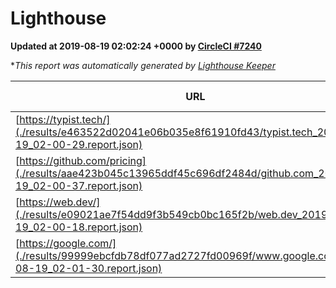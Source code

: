 
# Lighthouse

**Updated at 2019-08-19 02:02:24 +0000 by [CircleCI #7240](https://circleci.com/gh/ItinerisLtd/lighthouse-keeper-example/7240)**

**This report was automatically generated by [Lighthouse Keeper](https://github.com/itinerisltd/lighthouse-keeper)*

| URL | Performance | Accessibility | Best Practices | SEO | PWA | Updated At |
| --- | --- | --- | --- | --- | --- | --- |
| [https://typist.tech/](./results/e463522d02041e06b035e8f61910fd43/typist.tech_2019-08-19_02-00-29.report.json) |  |  |  |  |  | 2019-08-19T02:00:29.875Z |
| [https://github.com/pricing](./results/aae423b045c13965ddf45c696df2484d/github.com_2019-08-19_02-00-37.report.json) | 0.87 | 0.93 | 0.93 | 0.92 | 0.56 | 2019-08-19T02:00:37.916Z |
| [https://web.dev/](./results/e09021ae7f54dd9f3b549cb0bc165f2b/web.dev_2019-08-19_02-00-18.report.json) | 0.91 | 0.9 | 1 | 0.96 | 1 | 2019-08-19T02:00:18.057Z |
| [https://google.com/](./results/99999ebcfdb78df077ad2727fd00969f/www.google.com_2019-08-19_02-01-30.report.json) | 0.93 | 0.86 | 0.93 | 0.83 | 0.56 | 2019-08-19T02:01:30.102Z |
